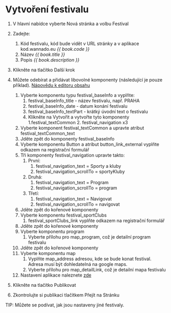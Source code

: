 # Vytvoření festivalu
1. V hlavní nabídce vyberte Nová stránka a volbu Festival
2. Zadejte:
   1. Kód festivalu, kód bude vidět v URL stránky a v aplikace kod.wannado.eu _{{ book.code }}_ 
   2. Název _{{ book.title }}_
   3. Popis _{{ book.description }}_

3. Klikněte na tlačítko Další krok
4. Můžete odebírat a přidávat libovolné komponenty (následující je pouze příklad). [Nápovědu k editoru obsahu](/editor-obsahu.md)
   1. Vyberte komponentu typu festival_baseInfo a vyplňte:
      1. festival_baseInfo_title - název festivalu, např. PRAHA
      2. festival_baseInfo_date - datum konání festivalu
      3. festival_baseInfo_textPart - krátký úvodní text o festivalu
      4. Klikněte na Vytvořit a vytvořte tyto komponenty
         1.festival_textCommon
         2. festival_navigation x3
     5. Vyberte komponent festival_textCommon a upravte atribut festival_textCommon_text
     6. Jděte zpět do komponenty festival_baseInfo
     7. Vyberte komponentu Button a atribut button_link_external vyplňte odkazem na registrační formulář
     8. Tři komponenty festival_navigation upravte takto:
        1. První:
           1. festival_navigation_text = Sporty a kluby
           2. festival_navigation_scrollTo = sportyKluby 
        2. Druhá:
            1. festival_navigation_text = Program
            2. festival_navigation_scrollTo = program
        3. Třetí:
            1. festival_navigation_text = Navigovat
            2. festival_navigation_scrollTo = navigovat
   2. Jděte zpět do kořenové komponenty   
   3. Vyberte komponentu festival_sportClubs
      1. festival_sportClubs_link vyplňte odkazem na registrační formulář
   4. Jděte zpět do kořenové komponenty   
   5. Vyberte komponentu program
      1. Vyberte přílohu pro map_program, což je detailní program festivalu
   6. Jděte zpět do kořenové komponenty   
   7. Vyberte komponentu map
      1. Vyplňte map_address adresou, kde se bude konat festival. Adresa musí být dohledatelná na google maps.
      2. Vyberte přílohu pro map_detailLink, což je detailní mapa festivalu
   8. Nastavení aplikace naleznete [zde](/nastaveni-aplikace.md)
5. Klikněte na tlačítko Publikovat
6. Zkontrolujte si publikaci tlačítkem Přejít na Stránku
   
         
         
TIP: Můžete se podívat, jak jsou nastaveny jiné festivaly.       
